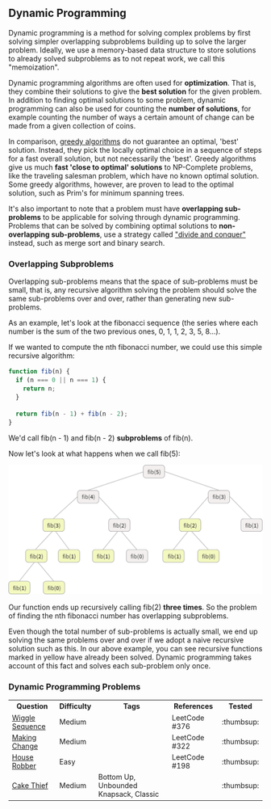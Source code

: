 
## Dynamic Programming

Dynamic programming is a method for solving complex problems by first solving simpler overlapping subproblems building up to solve the larger problem. Ideally, we use a memory-based data structure to store solutions to already solved subproblems as to not repeat work, we call this "memoization".

Dynamic programming algorithms are often used for **optimization**. That is, they combine their solutions to give the **best solution** for the given problem. In addition to finding optimal solutions to some problem, dynamic programming can also be used for counting the **number of solutions**, for example counting the number of ways a certain amount of change can be made from a given collection of coins.

In comparison, [greedy algorithms](/assets/greedy/_docs/index.md) do not guarantee an optimal, 'best' solution. Instead, they pick the locally optimal choice in a sequence of steps for a fast overall solution, but not necessarily the 'best'. Greedy algorithms give us much **fast 'close to optimal' solutions** to NP-Complete problems, like the traveling salesman problem, which have no known optimal solution. Some greedy algorithms, however, are proven to lead to the optimal solution, such as Prim's for minimum spanning trees.

It's also important to note that a problem must have **overlapping sub-problems** to be applicable for solving through dynamic programming. Problems that can be solved by combining optimal solutions to **non-overlapping sub-problems**, use a strategy called ["divide and conquer"](/assets/sort_and_searching/_docs/index.md) instead, such as merge sort and binary search.

### Overlapping Subproblems

Overlapping sub-problems means that the space of sub-problems must be small, that is, any recursive algorithm solving the problem should solve the same sub-problems over and over, rather than generating new sub-problems.

As an example, let's look at the fibonacci sequence (the series where each number is the sum of the two previous ones, 0, 1, 1, 2, 3, 5, 8...).

If we wanted to compute the nth fibonacci number, we could use this simple recursive algorithm:

```javascript
function fib(n) {
  if (n === 0 || n === 1) {
    return n;
  }

  return fib(n - 1) + fib(n - 2);
}
```

We'd call fib(n - 1) and fib(n - 2) **subproblems** of fib(n).

Now let's look at what happens when we call fib(5):

<p align="center">
<img src="images/fib.png" width="625" />
</p>

Our function ends up recursively calling fib(2) **three times**. So the problem of finding the nth fibonacci number has overlapping subproblems.

Even though the total number of sub-problems is actually small, we end up solving the same problems over and over if we adopt a naive recursive solution such as this. In our above example, you can see recursive functions marked in yellow have already been solved. Dynamic programming takes account of this fact and solves each sub-problem only once.



### Dynamic Programming Problems

<table>
  <!-- header -->
  <tr>
    <th>Question</th>
    <th>Difficulty</th>
    <th>Tags</th>
    <th>References</th>
    <th>Tested</th>
  </tr>

  <!-- entries -->
  <tr>
    <td><a href="../questions/wiggle_sequence/wiggle_sequence.js">Wiggle Sequence</a></td>
    <td>Medium</td>
    <td></td>
    <td>LeetCode #376</td>
    <td>:thumbsup:</td>
  </tr>

  <tr>
    <td><a href="../questions/making_change/making_change.js">Making Change</a></td>
    <td>Medium</td>
    <td></td>
    <td>LeetCode #322</td>
    <td>:thumbsup:</td>
  </tr>

  <tr>
    <td><a href="../questions/house_robber/house_robber.js">House Robber</a></td>
    <td>Easy</td>
    <td></td>
    <td>LeetCode #198</td>
    <td>:thumbsup:</td>
  </tr>

  <tr>
    <td><a href="../questions/cake_thief/cake_thief.js">Cake Thief</a></td>
    <td>Medium</td>
    <td>Bottom Up, Unbounded Knapsack, Classic</td>
    <td></td>
    <td>:thumbsup:</td>
  </tr>

</table>
